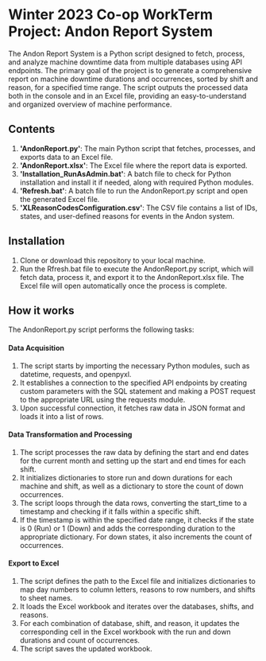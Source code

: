# Winter 2023 Co-op WorkTerm Project: Andon Report System
The Andon Report System is a Python script designed to fetch, process, and analyze machine downtime data from multiple databases using API endpoints. The primary goal of the project is to generate a comprehensive report on machine downtime durations and occurrences, sorted by shift and reason, for a specified time range. The script outputs the processed data both in the console and in an Excel file, providing an easy-to-understand and organized overview of machine performance.

## Contents
1. **'AndonReport.py'**: The main Python script that fetches, processes, and exports data to an Excel file.
2. **'AndonReport.xlsx'**: The Excel file where the report data is exported.
3. **'Installation_RunAsAdmin.bat'**: A batch file to check for Python installation and install it if needed, along with required Python modules.
4. **'Refresh.bat'**: A batch file to run the AndonReport.py script and open the generated Excel file.
5. **'XLReasonCodesConfiguration.csv'**: The CSV file contains a list of IDs, states, and user-defined reasons for events in the Andon system.

## Installation
1. Clone or download this repository to your local machine.
2. Run the Rfresh.bat file to execute the AndonReport.py script, which will fetch data, process it, and export it to the AndonReport.xlsx file. The Excel file will open automatically once the process is complete.

## How it works
The AndonReport.py script performs the following tasks:

#### Data Acquisition
  1. The script starts by importing the necessary Python modules, such as datetime, requests, and openpyxl.
  2. It establishes a connection to the specified API endpoints by creating custom parameters with the SQL statement and making a POST request to the appropriate URL using the requests module.
  3. Upon successful connection, it fetches raw data in JSON format and loads it into a list of rows.
#### Data Transformation and Processing
  1. The script processes the raw data by defining the start and end dates for the current month and setting up the start and end times for each shift.
  2. It initializes dictionaries to store run and down durations for each machine and shift, as well as a dictionary to store the count of down occurrences.
  3. The script loops through the data rows, converting the start_time to a timestamp and checking if it falls within a specific shift.
  4. If the timestamp is within the specified date range, it checks if the state is 0 (Run) or 1 (Down) and adds the corresponding duration to the appropriate              dictionary. For down states, it also increments the count of occurrences.
#### Export to Excel
  1. The script defines the path to the Excel file and initializes dictionaries to map day numbers to column letters, reasons to row numbers, and shifts to sheet            names.
  2. It loads the Excel workbook and iterates over the databases, shifts, and reasons.
  3. For each combination of database, shift, and reason, it updates the corresponding cell in the Excel workbook with the run and down durations and count of              occurrences.
  4. The script saves the updated workbook.
